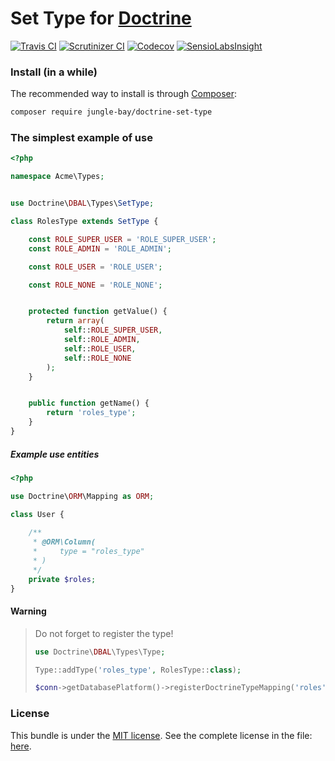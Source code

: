 # Set Type for [Doctrine](http://www.doctrine-project.org/)

[![Travis CI](https://img.shields.io/travis/jungle-bay/doctrine-set-type.svg?style=flat)](https://travis-ci.org/jungle-bay/doctrine-set-type)
[![Scrutinizer CI](https://img.shields.io/scrutinizer/g/jungle-bay/doctrine-set-type.svg?style=flat)](https://scrutinizer-ci.com/g/jungle-bay/doctrine-set-type)
[![Codecov](https://img.shields.io/codecov/c/github/jungle-bay/doctrine-set-type.svg?style=flat)](https://codecov.io/gh/jungle-bay/doctrine-set-type)
[![SensioLabsInsight](https://img.shields.io/sensiolabs/i/9f27fb41-a637-4fc7-a229-9096446b7dd6.svg?style=flat)](https://insight.sensiolabs.com/projects/9f27fb41-a637-4fc7-a229-9096446b7dd6)

### Install (in a while)

The recommended way to install is through [Composer](https://getcomposer.org):

```bash
composer require jungle-bay/doctrine-set-type
```

### The simplest example of use

```php
<?php

namespace Acme\Types;


use Doctrine\DBAL\Types\SetType;

class RolesType extends SetType {

    const ROLE_SUPER_USER = 'ROLE_SUPER_USER';
    const ROLE_ADMIN = 'ROLE_ADMIN';

    const ROLE_USER = 'ROLE_USER';

    const ROLE_NONE = 'ROLE_NONE';


    protected function getValue() {
        return array(
            self::ROLE_SUPER_USER,
            self::ROLE_ADMIN,
            self::ROLE_USER,
            self::ROLE_NONE
        );
    }


    public function getName() {
        return 'roles_type';
    }
}
```

##### Example use entities

```php
<?php

use Doctrine\ORM\Mapping as ORM;

class User {
    
    /**
     * @ORM\Column(
     *     type = "roles_type"
     * )
     */
    private $roles;
}
```

#### Warning

> Do not forget to register the type!
> 
> ```php
> use Doctrine\DBAL\Types\Type;
> 
> Type::addType('roles_type', RolesType::class);
> 
> $conn->getDatabasePlatform()->registerDoctrineTypeMapping('roles', 'roles_type');
> ```

### License

This bundle is under the [MIT license](http://opensource.org/licenses/MIT). See the complete license in the file: [here](https://github.com/jungle-bay/telegram-bot-api/blob/master/license.txt).
